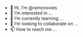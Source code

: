 - 👋 Hi, I’m @ramonovies
- 👀 I’m interested in ...
- 🌱 I’m currently learning ...
- 💞️ I’m looking to collaborate on ...
- 📫 How to reach me ...

<!---
ramonovies/ramonovies is a ✨ special ✨ repository because its `README.md` (this file) appears on your GitHub profile.
You can click the Preview link to take a look at your changes.
--->
